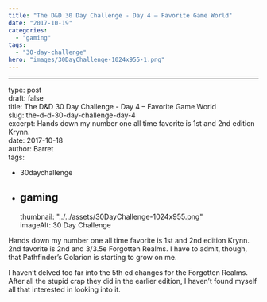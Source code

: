 ```yaml
---
title: "The D&D 30 Day Challenge - Day 4 – Favorite Game World"
date: "2017-10-19"
categories: 
  - "gaming"
tags: 
  - "30-day-challenge"
hero: "images/30DayChallenge-1024x955-1.png"
---
```


* * *

type: post  
draft: false  
title: The D&D 30 Day Challenge - Day 4 – Favorite Game World  
slug: the-d-d-30-day-challenge-day-4  
excerpt: Hands down my number one all time favorite is 1st and 2nd edition Krynn.  
date: 2017-10-18  
author: Barret  
tags:

- 30daychallenge
- ## gaming  
    thumbnail: "../../assets/30DayChallenge-1024x955.png"  
    imageAlt: 30 Day Challenge
    

Hands down my number one all time favorite is 1st and 2nd edition Krynn. 2nd favorite is 2nd and 3/3.5e Forgotten Realms. I have to admit, though, that Pathfinder’s Golarion is starting to grow on me.

I haven’t delved too far into the 5th ed changes for the Forgotten Realms. After all the stupid crap they did in the earlier edition, I haven’t found myself all that interested in looking into it.
